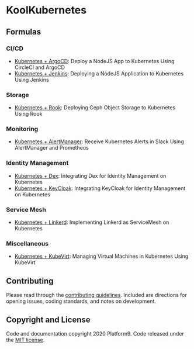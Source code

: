# KoolKubernetes

## Formulas

### CI/CD

- [Kubernetes + ArgoCD](/cicd/argocd): Deploy a NodeJS App to Kubernetes Using CircleCI and ArgoCD
- [Kubernetes + Jenkins](/cicd/jenkins): Deploying a NodeJS Application to Kubernetes Using Jenkins

### Storage

- [Kubernetes + Rook](/csi/rook): Deploying Ceph Object Storage to Kubernetes Using Rook

### Monitoring

- [Kubernetes + AlertManager](/monitoring/alertmanager): Receive Kubernetes Alerts in Slack Using AlertManager and Prometheus

### Identity Management

- [Kubernetes + Dex](/oidc/dex): Integrating Dex for Identity Management on Kubernetes
- [Kubernetes + KeyCloak](/oidc/keycloak): Integrating KeyCloak for Identity Management on Kubernetes

### Service Mesh

- [Kubernetes + Linkerd](/service-mesh/linkerd): Implementing Linkerd as ServiceMesh on Kubernetes

### Miscellaneous

- [Kubernetes + KubeVirt](miscellaneous/kubevirt): Managing Virtual Machines in Kubernetes Using KubeVirt

## Contributing

Please read through the [contributing guidelines](/.github/CONTRIBUTING.md). Included are directions for opening issues, coding standards, and notes on development.

## Copyright and License

Code and documentation copyright 2020 Platform9. Code released under the [MIT license](LICENSE.md).